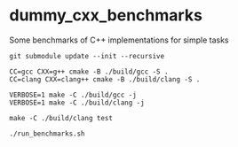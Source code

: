 # dummy_cxx_benchmarks
Some benchmarks of C++ implementations for simple tasks




```
git submodule update --init --recursive

CC=gcc CXX=g++ cmake -B ./build/gcc -S .
CC=clang CXX=clang++ cmake -B ./build/clang -S .

VERBOSE=1 make -C ./build/gcc -j
VERBOSE=1 make -C ./build/clang -j

make -C ./build/clang test

./run_benchmarks.sh
```






